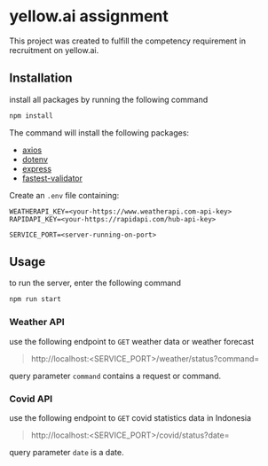 # yellow.ai assignment

This project was created to fulfill the competency requirement in recruitment on yellow.ai.

## Installation

install all packages by running the following command

```bash
npm install
```
The command will install the following packages:
- [axios](https://www.npmjs.com/package/axios)
- [dotenv](https://www.npmjs.com/package/dotenv)
- [express](https://www.npmjs.com/package/express)
- [fastest-validator](https://www.npmjs.com/package/fastest-validator)

Create an `.env` file containing:
```
WEATHERAPI_KEY=<your-https://www.weatherapi.com-api-key> 
RAPIDAPI_KEY=<your-https://rapidapi.com/hub-api-key>

SERVICE_PORT=<server-running-on-port>
```

## Usage

to run the server, enter the following command
```bash
npm run start
```

### Weather API
use the following endpoint to `GET` weather data or weather forecast
> http://localhost:<SERVICE_PORT>/weather/status?command=

query parameter `command` contains a request or command.

### Covid API
use the following endpoint to `GET` covid statistics data in Indonesia
> http://localhost:<SERVICE_PORT>/covid/status?date=

query parameter `date` is a date.
